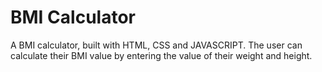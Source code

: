 # BMI Calculator
 A BMI calculator, built with HTML, CSS and JAVASCRIPT. The user can calculate their BMI value by entering the value of their weight and height.
